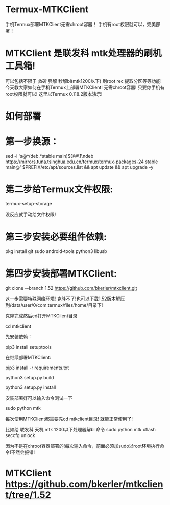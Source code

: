 # Termux-MTKClient
手机Termux部署MTKClient无需chroot容器！
手机有root权限就可以，完美部署！
# MTKClient 是联发科 mtk处理器的刷机工具箱!
可以包括不限于 救砖 强解 秒解bl(mtk1200以下) 刷root rec 提取分区等等功能!
今天教大家如何在手机Termux上部署MTKClient!
无需chroot容器! 只要你手机有root权限就可以!
这里以Termux 0.118.2版本演示!
# 如何部署
# 第一步换源：
sed -i 's@^\(deb.*stable main\)$@#\1\ndeb https://mirrors.tuna.tsinghua.edu.cn/termux/termux-packages-24 stable main@' $PREFIX/etc/apt/sources.list && apt update && apt upgrade -y
# 第二步给Termux文件权限:

termux-setup-storage

没反应就手动给文件权限!
# 第三步安装必要组件依赖:

pkg install git sudo android-tools python3 libusb

# 第四步安装部署MTKClient:

git clone --branch 1.52 https://github.com/bkerler/mtkclient.git

这一步需要特殊网络环境!
克隆不了!也可以下载1.52版本解压到/data/user/0/com.termux/files/home/目录下!

克隆完成然后cd打开MTKClient目录

cd mtkclient

先安装依赖：

pip3 install setuptools

在继续部署MTKClient:

pip3 install -r requirements.txt

python3 setup.py build

python3 setup.py install

安装部署好可以输入命令测试一下

sudo python mtk

每次使用MTKClient都需要先cd mtkclient目录!
就能正常使用了!

比如给 联发科 天机 mtk 1200以下处理器解bl 命令
sudo python mtk xflash seccfg unlock

因为不是在chroot容器部署的!每次输入命令，前面必须加sudo以root环境执行命令!不然会报错!

# MTKClient https://github.com/bkerler/mtkclient/tree/1.52

